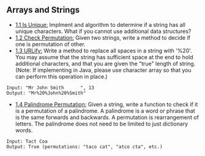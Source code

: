 ## Arrays and Strings

* [1.1 Is Unique:]() Implment and algorithm to determine if a string has all unique characters. What if you cannot use additional data structures?
* [1.2 Check Permutation:]() Given two strings, write a method to decide if one is permutation of other.
* [1.3 URLify:]() Write a method to replace all spaces in a string with '%20'. You may assume that the string has sufficient space at the end to hold additional characters, and that you are given the "true" length of string. (Note: If implementing in Java, please use character array so that you can perform this operation in place.)
```
Input: "Mr John Smith      ", 13
Output: "Mr%20%John%20%Smith"
```

* [1.4 Palindrome Permutation:]() Given a string, write a function to check if it is a permutation of a palindrome. A palindrome is a word or phrase that is the same forwards and backwards. A permutation is rearrangement of letters. The palindrome does not need to be limited to just dictionary words.
```
Input: Tact Coa
Output: True (permutations: "taco cat", "atco cta", etc.)
```